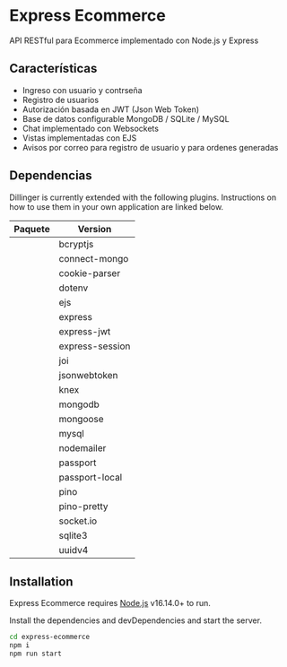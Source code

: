# Express Ecommerce

API RESTful para Ecommerce implementado con Node.js y Express

## Características
- Ingreso con usuario y contrseña
- Registro de usuarios
- Autorización basada en JWT (Json Web Token)
- Base de datos configurable MongoDB / SQLite / MySQL
- Chat implementado con Websockets
- Vistas implementadas con EJS
- Avisos por correo para registro de usuario y para ordenes generadas


## Dependencias

Dillinger is currently extended with the following plugins.
Instructions on how to use them in your own application are linked below.

| Paquete | Version |
| ------ | ------ |
    |bcryptjs |^2.4.3|,
    |connect-mongo |^4.6.0|,
    |cookie-parser |^1.4.6|,
    |dotenv |^10.0.0|,
    |ejs |^3.1.8|,
    |express |^4.17.1|,
    |express-jwt |^6.1.0|,
    |express-session |^1.17.2|,
    |joi |^17.5.0|,
    |jsonwebtoken |^8.5.1|,
    |knex |^0.95.15|,
    |mongodb |^4.3.1|,
    |mongoose |^6.1.5|,
    |mysql |^2.18.1|,
    |nodemailer |^6.7.5|,
    |passport |^0.5.2|,
    |passport-local |^1.0.0|,
    |pino |^7.11.0|,
    |pino-pretty |^7.6.1|,
    |socket.io |^4.4.0|,
    |sqlite3 |^5.0.2|,
    |uuidv4 |^6.2.12|

## Installation

Express Ecommerce requires [Node.js](https://nodejs.org/) v16.14.0+ to run.

Install the dependencies and devDependencies and start the server.

```sh
cd express-ecommerce
npm i
npm run start
```
